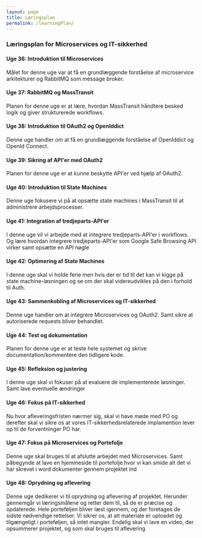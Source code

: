 ```yaml
---
layout: page
title: Læringsplan
permalink: /learningPlan/
---
```


### Læringsplan for Microservices og IT-sikkerhed

#### Uge 36: Introduktion til Microservices
Målet for denne uge var at få en grundlæggende forståelse af microservice arkitekturer og RabbitMQ som message broker.

#### Uge 37: RabbitMQ og MassTransit
Planen for denne uge er at lære, hvordan MassTransit håndtere besked logik og giver strukturerede workflows.

#### Uge 38: Introduktion til OAuth2 og OpenIddict
Denne uge handler om at få en grundlæggende forståelse af OpenIddict og OpenId Connect.

#### Uge 39: Sikring af API'er med OAuth2
Planen for denne uge er at kunne beskytte API'er ved hjælp af OAuth2.

#### Uge 40: Introduktion til State Machines
Denne uge fokusere vi på at opsætte state machines i MassTransit til at administrere arbejdsprocesser.

#### Uge 41: Integration af tredjeparts-API'er
I denne uge vil vi arbejde med at integrere tredjeparts-API'er i workflows. 
Og lære hvordan integrere tredjeparts-API'er som Google Safe Browsing API virker samt opsætte en API nøgle

#### Uge 42: Optimering af State Machines
I denne uge skal vi holde ferie men hvis der er tid til det kan vi kigge på state machine-løsningen og se om der skal videreudvikles på den i forhold til Auth.

#### Uge 43: Sammenkobling af Microservices og IT-sikkerhed
Denne uge handler om at integrere Microservices og OAuth2. Samt sikre at autoriserede requests bliver behandlet.

#### Uge 44: Test og dokumentation
Planen for denne uge er at teste hele systemet og skrive documentation/kommentere den tidligere kode.

#### Uge 45: Refleksion og justering
I denne uge skal vi fokuser på at evaluere de implementerede løsninger. Samt lave eventuelle ændringer

#### Uge 46: Fokus på IT-sikkerhed
Nu hvor afleveringsfristen nærmer sig, skal vi have møde med PO og derefter skal vi sikre os at vores IT-sikkerhedsrelaterede implamention lever op til de forventninger PO har.

#### Uge 47: Fokus på Microservices og Portefolje
Denne uge skal bruges til at afslutte arbejdet med Microservices. Samt påbegynde at lave en hjemmeside til portefolje hvor vi kan smide alt det vi har skrevet i word dokumenter gennem projektet ind

#### Uge 48: Oprydning og aflevering
Denne uge dedikerer vi til oprydning og aflevering af projektet. Herunder gennemgår vi læringsmålene og retter dem til, så de er præcise og opdaterede. Hele porteføljen bliver læst igennem, og der foretages de sidste nødvendige rettelser. Vi sikrer os, at alt materiale er uploadet og tilgængeligt i porteføljen, så intet mangler. Endelig skal vi lave en video, der opsummerer projektet, og som skal bruges til aflevering

